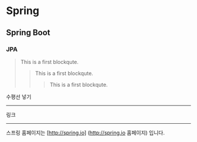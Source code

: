 
# Spring
## Spring Boot
### JPA

> This is a first blockqute.
>	> This is a first blockqute.
>	>	> This is a first blockqute.

수평선 넣기
***

링크
***
스프링 홈페이지는 [http://spring.io] (http://spring.io 홈페이지) 입니다.